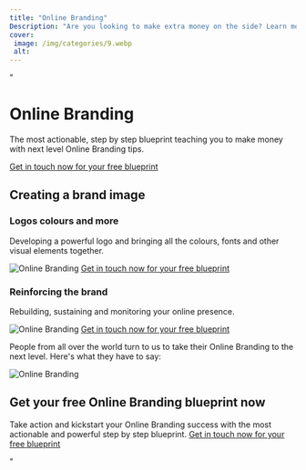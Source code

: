 ```yaml
---
title: "Online Branding"
Description: "Are you looking to make extra money on the side? Learn more about the various methods of Online Branding to help you reach your financial goals. With our helpful guide, you can take your side hustle to the next level!"
cover: 
 image: /img/categories/9.webp
 alt: 
---
```


"<h1>Online Branding</h1>
<p>The most actionable, step by step blueprint teaching you to make money with next level Online Branding tips.</p> <a href="/contact" class="btn btn-primary">Get in touch now for your free blueprint</a>

<h2>Creating a brand image</h2>
<h3>Logos colours and more</h3>
<p>Developing a powerful logo and bringing all the colours, fonts and other visual elements together.</p>
<img src="https://placekitten.com/200/300" alt="Online Branding"/> <a href="/contact" class="btn btn-primary">Get in touch now for your free blueprint</a>

<h3>Reinforcing the brand</h3>
<p>Rebuilding, sustaining and monitoring your online presence.</p>
<img src="https://placekitten.com/200/300" alt="Online Branding"/> <a href="/contact" class="btn btn-primary">Get in touch now for your free blueprint</a>

<p>People from all over the world turn to us to take their Online Branding to the next level. Here's what they have to say:</p>
<img src="https://placekitten.com/200/300" alt="Online Branding"/>

<h2>Get your free Online Branding blueprint now</h2>
<p>Take action and kickstart your Online Branding success with the most actionable and powerful step by step blueprint. <a href="/contact" class="btn btn-primary">Get in touch now for your free blueprint</a></p>"